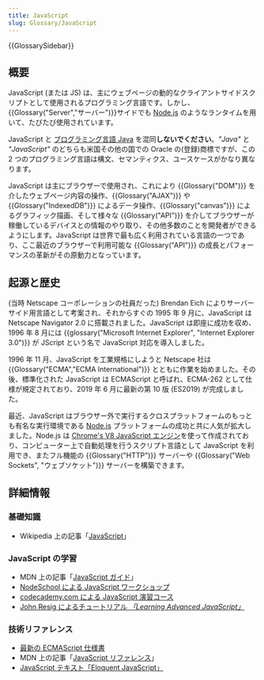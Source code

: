 ```yaml
---
title: JavaScript
slug: Glossary/JavaScript
---
```


{{GlossarySidebar}}

## 概要

JavaScript (または JS) は、主にウェブページの動的なクライアントサイドスクリプトとして使用されるプログラミング言語です。しかし、{{Glossary("Server","サーバー")}}サイドでも [Node.js](https://nodejs.org/) のようなランタイムを用いて、たびたび使用されています。

JavaScript と [ブログラミング言語 Java](https://ja.wikipedia.org/wiki/Java) を混同**しないでください**。_"Java"_ と _"JavaScript"_ のどちらも米国その他の国での Oracle の(登録)商標ですが、この 2 つのプログラミング言語は構文、セマンティクス、ユースケースがかなり異なります。

JavaScript は主にブラウザーで使用され、これにより {{Glossary("DOM")}} を介したウェブページ内容の操作、{{Glossary("AJAX")}} や {{Glossary("IndexedDB")}} によるデータ操作、{{Glossary("canvas")}} によるグラフィック描画、そして様々な {{Glossary("API")}} を介してブラウザーが稼働しているデバイスとの情報のやり取り、その他多数のことを開発者ができるようにします。JavaScript は世界で最も広く利用されている言語の一つであり、ここ最近のブラウザーで利用可能な {{Glossary("API")}} の成長とパフォーマンスの革新がその原動力となっています。

## 起源と歴史

(当時 Netscape コーポレーションの社員だった) Brendan Eich によりサーバーサイド用言語として考案され、それからすぐの 1995 年 9 月に、JavaScript は Netscape Navigator 2.0 に搭載されました。JavaScript は即座に成功を収め、1996 年 8 月には {{glossary("Microsoft Internet Explorer", "Internet Explorer 3.0")}} が JScript という名で JavaScript 対応を導入しました。

1996 年 11 月、JavaScript を工業規格にしようと Netscape 社は {{Glossary("ECMA","ECMA International")}} とともに作業を始めました。その後、標準化された JavaScript は ECMAScript と呼ばれ、ECMA-262 として仕様が規定されており、2019 年 6 月に最新の第 10 版 (ES2019) が完成しました。

最近、JavaScript はブラウザー外で実行するクロスプラットフォームのもっとも有名な実行環境である [Node.js](https://nodejs.org/) プラットフォームの成功と共に人気が拡大しました。Node.js は [Chrome's V8 JavaScript エンジン](<https://en.wikipedia.org/wiki/V8_(JavaScript_engine)>)を使って作成されており、コンピューター上で自動処理を行うスクリプト言語として JavaScript を利用でき、またフル機能の {{Glossary("HTTP")}} サーバーや {{Glossary("Web Sockets", "ウェブソケット")}} サーバーを構築できます。

## 詳細情報

### 基礎知識

- Wikipedia 上の記事「[JavaScript](https://ja.wikipedia.org/wiki/JavaScript)」

### JavaScript の学習

- MDN 上の記事「[JavaScript ガイド](/ja/docs/Web/JavaScript/Guide)」
- [NodeSchool による JavaScript ワークショップ](https://nodeschool.io/#workshoppers)
- [codecademy.com による JavaScript 演習コース](https://www.codecademy.com/tracks/javascript)
- [John Resig によるチュートリアル _「Learning Advanced JavaScript」_](https://ejohn.org/apps/learn/)

### 技術リファレンス

- [最新の ECMAScript 仕様書](https://www.ecma-international.org/publications/standards/Ecma-262.htm)
- MDN 上の記事「[JavaScript リファレンス](/ja/docs/Web/JavaScript/Reference)」
- [JavaScript テキスト「Eloquent JavaScript」](https://eloquentjavascript.net/)
